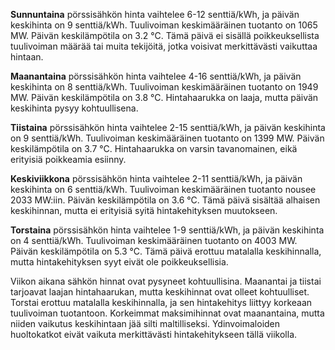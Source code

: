 **Sunnuntaina** pörssisähkön hinta vaihtelee 6-12 senttiä/kWh, ja päivän keskihinta on 9 senttiä/kWh. Tuulivoiman keskimääräinen tuotanto on 1065 MW. Päivän keskilämpötila on 3.2 °C. Tämä päivä ei sisällä poikkeuksellista tuulivoiman määrää tai muita tekijöitä, jotka voisivat merkittävästi vaikuttaa hintaan.

**Maanantaina** pörssisähkön hinta vaihtelee 4-16 senttiä/kWh, ja päivän keskihinta on 8 senttiä/kWh. Tuulivoiman keskimääräinen tuotanto on 1949 MW. Päivän keskilämpötila on 3.8 °C. Hintahaarukka on laaja, mutta päivän keskihinta pysyy kohtuullisena.

**Tiistaina** pörssisähkön hinta vaihtelee 2-15 senttiä/kWh, ja päivän keskihinta on 9 senttiä/kWh. Tuulivoiman keskimääräinen tuotanto on 1399 MW. Päivän keskilämpötila on 3.7 °C. Hintahaarukka on varsin tavanomainen, eikä erityisiä poikkeamia esiinny.

**Keskiviikkona** pörssisähkön hinta vaihtelee 2-11 senttiä/kWh, ja päivän keskihinta on 6 senttiä/kWh. Tuulivoiman keskimääräinen tuotanto nousee 2033 MW:iin. Päivän keskilämpötila on 3.6 °C. Tämä päivä sisältää alhaisen keskihinnan, mutta ei erityisiä syitä hintakehityksen muutokseen.

**Torstaina** pörssisähkön hinta vaihtelee 1-9 senttiä/kWh, ja päivän keskihinta on 4 senttiä/kWh. Tuulivoiman keskimääräinen tuotanto on 4003 MW. Päivän keskilämpötila on 5.3 °C. Tämä päivä erottuu matalalla keskihinnalla, mutta hintakehityksen syyt eivät ole poikkeuksellisia.

Viikon aikana sähkön hinnat ovat pysyneet kohtuullisina. Maanantai ja tiistai tarjoavat laajan hintahaarukan, mutta keskihinnat ovat olleet kohtuulliset. Torstai erottuu matalalla keskihinnalla, ja sen hintakehitys liittyy korkeaan tuulivoiman tuotantoon. Korkeimmat maksimihinnat ovat maanantaina, mutta niiden vaikutus keskihintaan jää silti maltilliseksi. Ydinvoimaloiden huoltokatkot eivät vaikuta merkittävästi hintakehitykseen tällä viikolla.